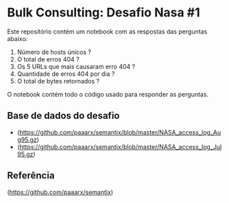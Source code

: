 # Bulk Consulting: Desafio Nasa #1

Este repositório contém um notebook com as respostas das perguntas abaixo:

1. Número de hosts únicos ?
2. O total de erros 404 ?
3. Os 5 URLs que mais causaram erro 404 ?
4. Quantidade de erros 404 por dia ?
5. O total de bytes retornados ?

O notebook contém todo o código usado para responder as perguntas.


## Base de dados do desafio

 - (https://github.com/paaarx/semantix/blob/master/NASA_access_log_Aug95.gz)
 - (https://github.com/paaarx/semantix/blob/master/NASA_access_log_Jul95.gz)
 
 
## Referência

(https://github.com/paaarx/semantix)


